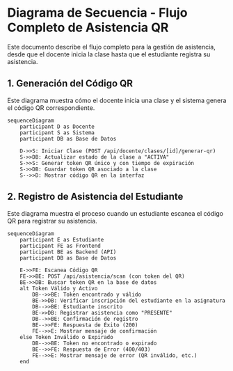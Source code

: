# Diagrama de Secuencia - Flujo Completo de Asistencia QR

Este documento describe el flujo completo para la gestión de asistencia, desde que el docente inicia la clase hasta que el estudiante registra su asistencia.

## 1. Generación del Código QR

Este diagrama muestra cómo el docente inicia una clase y el sistema genera el código QR correspondiente.

```mermaid
sequenceDiagram
    participant D as Docente
    participant S as Sistema
    participant DB as Base de Datos

    D->>S: Iniciar Clase (POST /api/docente/clases/[id]/generar-qr)
    S->>DB: Actualizar estado de la clase a "ACTIVA"
    S->>S: Generar token QR único y con tiempo de expiración
    S->>DB: Guardar token QR asociado a la clase
    S-->>D: Mostrar código QR en la interfaz
```

## 2. Registro de Asistencia del Estudiante

Este diagrama muestra el proceso cuando un estudiante escanea el código QR para registrar su asistencia.

```mermaid
sequenceDiagram
    participant E as Estudiante
    participant FE as Frontend
    participant BE as Backend (API)
    participant DB as Base de Datos

    E->>FE: Escanea Código QR
    FE->>BE: POST /api/asistencia/scan (con token del QR)
    BE->>DB: Buscar token QR en la base de datos
    alt Token Válido y Activo
        DB-->>BE: Token encontrado y válido
        BE->>DB: Verificar inscripción del estudiante en la asignatura
        DB-->>BE: Estudiante inscrito
        BE->>DB: Registrar asistencia como "PRESENTE"
        DB-->>BE: Confirmación de registro
        BE-->>FE: Respuesta de Éxito (200)
        FE-->>E: Mostrar mensaje de confirmación
    else Token Inválido o Expirado
        DB-->>BE: Token no encontrado o expirado
        BE-->>FE: Respuesta de Error (400/403)
        FE-->>E: Mostrar mensaje de error (QR inválido, etc.)
    end
```
